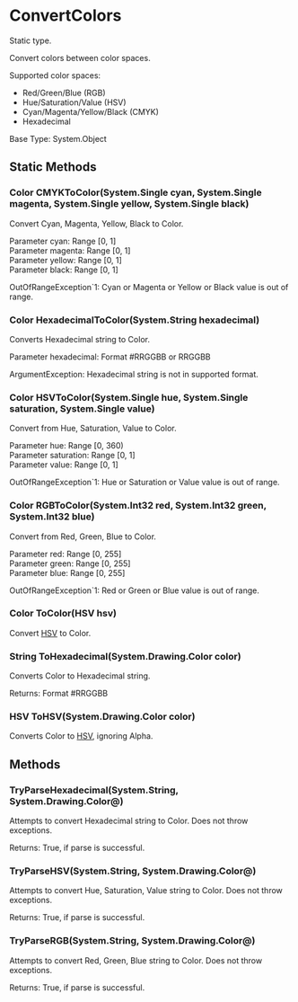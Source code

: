 # ConvertColors

Static type.

Convert colors between color spaces.

Supported color spaces:  
* Red/Green/Blue (RGB)  
* Hue/Saturation/Value (HSV)  
* Cyan/Magenta/Yellow/Black (CMYK)  
* Hexadecimal  

Base Type: System.Object

## Static Methods

### Color CMYKToColor(System.Single cyan, System.Single magenta, System.Single yellow, System.Single black)

Convert Cyan, Magenta, Yellow, Black to Color.

Parameter cyan: Range [0, 1]  
Parameter magenta: Range [0, 1]  
Parameter yellow: Range [0, 1]  
Parameter black: Range [0, 1]  

OutOfRangeException`1: Cyan or Magenta or Yellow or Black value is out of range.

### Color HexadecimalToColor(System.String hexadecimal)

Converts Hexadecimal string to Color.

Parameter hexadecimal: Format #RRGGBB or RRGGBB  

ArgumentException: Hexadecimal string is not in supported format.

### Color HSVToColor(System.Single hue, System.Single saturation, System.Single value)

Convert from Hue, Saturation, Value to Color.

Parameter hue: Range [0, 360)  
Parameter saturation: Range [0, 1]  
Parameter value: Range [0, 1]  

OutOfRangeException`1: Hue or Saturation or Value value is out of range.

### Color RGBToColor(System.Int32 red, System.Int32 green, System.Int32 blue)

Convert from Red, Green, Blue to Color.

Parameter red: Range [0, 255]  
Parameter green: Range [0, 255]  
Parameter blue: Range [0, 255]  

OutOfRangeException`1: Red or Green or Blue value is out of range.

### Color ToColor(HSV hsv)

Convert [HSV](HSV.md) to Color.

### String ToHexadecimal(System.Drawing.Color color)

Converts Color to Hexadecimal string.

Returns: Format #RRGGBB

### HSV ToHSV(System.Drawing.Color color)

Converts Color to [HSV](HSV.md), ignoring Alpha.

## Methods

### TryParseHexadecimal(System.String, System.Drawing.Color@)

Attempts to convert Hexadecimal string to Color. Does not throw exceptions.

Returns: True, if parse is successful.

### TryParseHSV(System.String, System.Drawing.Color@)

Attempts to convert Hue, Saturation, Value string to Color. Does not throw exceptions.

Returns: True, if parse is successful.

### TryParseRGB(System.String, System.Drawing.Color@)

Attempts to convert Red, Green, Blue string to Color. Does not throw exceptions.

Returns: True, if parse is successful.

